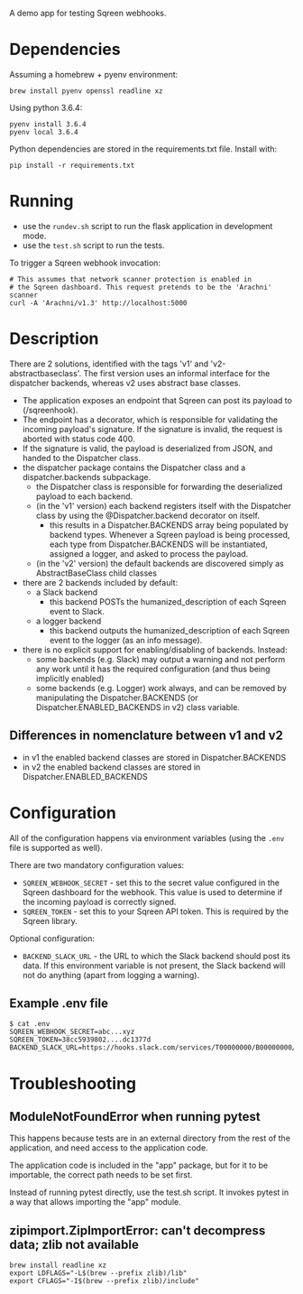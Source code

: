 A demo app for testing Sqreen webhooks.

# Dependencies

Assuming a homebrew + pyenv environment:

    brew install pyenv openssl readline xz

Using python 3.6.4:

    pyenv install 3.6.4
    pyenv local 3.6.4

Python dependencies are stored in the requirements.txt file. Install with:

    pip install -r requirements.txt

# Running

- use the `rundev.sh` script to run the flask application in development mode.
- use the `test.sh` script to run the tests.

To trigger a Sqreen webhook invocation:

    # This assumes that network scanner protection is enabled in
    # the Sqreen dashboard. This request pretends to be the 'Arachni' scanner
    curl -A 'Arachni/v1.3' http://localhost:5000

# Description

There are 2 solutions, identified with the tags 'v1' and 'v2-abstractbaseclass'. The first version
uses an informal interface for the dispatcher backends, whereas v2 uses abstract base classes.

- The application exposes an endpoint that Sqreen can post its payload to (/sqreenhook).
- The endpoint has a decorator, which is responsible for validating the incoming payload's signature.
  If the signature is invalid, the request is aborted with status code 400.
- If the signature is valid, the payload is deserialized from JSON, and handed to the Dispatcher class.
- the dispatcher package contains the Dispatcher class and a dispatcher.backends subpackage.
  - the Dispatcher class is responsible for forwarding the deserialized payload to each backend.
  - (in the 'v1' version) each backend registers itself with the Dispatcher class by using the @Dispatcher.backend decorator on itself.
    - this results in a Dispatcher.BACKENDS array being populated by backend types. Whenever a Sqreen payload is being
      processed, each type from Dispatcher.BACKENDS will be instantiated, assigned a logger, and asked to process the payload.
  - (in the 'v2' version) the default backends are discovered simply as AbstractBaseClass child classes
- there are 2 backends included by default:
  - a Slack backend
    - this backend POSTs the humanized_description of each Sqreen event to Slack.
  - a logger backend
    - this backend outputs the humanized_description of each Sqreen event to the logger (as an info message).
- there is no explicit support for enabling/disabling of backends. Instead:
  - some backends (e.g. Slack) may output a warning and not perform any work until it has the required configuration (and thus being implicitly enabled)
  - some backends (e.g. Logger) work always, and can be removed by manipulating the Dispatcher.BACKENDS (or Dispatcher.ENABLED_BACKENDS in v2) class variable.

## Differences in nomenclature between v1 and v2

- in v1 the enabled backend classes are stored in Dispatcher.BACKENDS
- in v2 the enabled backend classes are stored in Dispatcher.ENABLED_BACKENDS

# Configuration

All of the configuration happens via environment variables (using the `.env` file is supported as well).

There are two mandatory configuration values:

- `SQREEN_WEBHOOK_SECRET` - set this to the secret value configured in the Sqreen dashboard for the webhook. This
  value is used to determine if the incoming payload is correctly signed.
- `SQREEN_TOKEN` - set this to your Sqreen API token. This is required by the Sqreen library.

Optional configuration:

- `BACKEND_SLACK_URL` - the URL to which the Slack backend should post its data. If this environment variable is not present,
  the Slack backend will not do anything (apart from logging a warning).

## Example .env file

    $ cat .env
    SQREEN_WEBHOOK_SECRET=abc...xyz
    SQREEN_TOKEN=38cc5939802....dc1377d
    BACKEND_SLACK_URL=https://hooks.slack.com/services/T00000000/B00000000/XXXXXXXXXXXXXXXXXXXXXXXX

# Troubleshooting

## ModuleNotFoundError when running pytest

This happens because tests are in an external directory from the rest of the application, and need access
to the application code.

The application code is included in the "app" package, but for it to be importable, the correct path needs to
be set first.

Instead of running pytest directly, use the test.sh script. It invokes pytest in a way that allows
importing the "app" module.

## zipimport.ZipImportError: can't decompress data; zlib not available

    brew install readline xz
    export LDFLAGS="-L$(brew --prefix zlib)/lib"
    export CFLAGS="-I$(brew --prefix zlib)/include"


